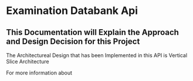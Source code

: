 # Examination Databank Api


<h2>This Documentation will Explain the Approach and Design Decision for this Project </h2> 

<p>The Architectureal Design that has been Implemented in this API is Vertical Slice Architecture</p>
<p>For more information about 